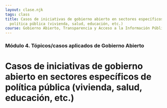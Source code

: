 ```yaml
---
layout: clase.njk
tags: class
title: Casos de iniciativas de gobierno abierto en sectores específicos de
  política pública (vivienda, salud, educación, etc.)
course: Gobierno Abierto, Transparencia y Acceso a la Información Pública
---
```

### Módulo 4. Tópicos/casos aplicados de Gobierno Abierto

# Casos de iniciativas de gobierno abierto en sectores específicos de política pública (vivienda, salud, educación, etc.)